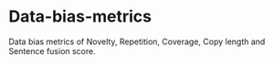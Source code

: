 # Data-bias-metrics
Data bias metrics of Novelty, Repetition, Coverage, Copy length and Sentence fusion score.
